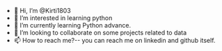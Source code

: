 - 👋 Hi, I’m @Kirti1803
- 👀 I’m interested in learning python
- 🌱 I’m currently learning Python advance.
- 💞️ I’m looking to collaborate on some projects related to data 
- 📫 How to reach me?-- you can reach me on linkedin and github itself.

<!---
Kirti1803/Kirti1803 is a ✨ special ✨ repository because its `README.md` (this file) appears on your GitHub profile.
You can click the Preview link to take a look at your changes.
--->
